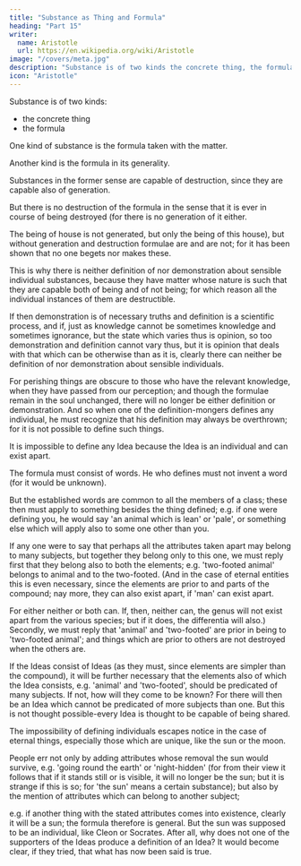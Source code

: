 ```yaml
---
title: "Substance as Thing and Formula"
heading: "Part 15"
writer:
  name: Aristotle 
  url: https://en.wikipedia.org/wiki/Aristotle
image: "/covers/meta.jpg"
description: "Substance is of two kinds the concrete thing, the formula"
icon: "Aristotle"
---
```




Substance is of two kinds:
- the concrete thing
- the formula 

One kind of substance is the formula taken with the matter.

Another kind is the formula in its generality.

Substances in the former sense are capable of destruction, since they are capable also of generation.

But there is no destruction of the formula in the sense that it is ever in course of being destroyed (for there is no generation of it either.

The being of house is not generated, but only the being of this house), but without generation and destruction formulae are and are not; for it has been shown that no one begets nor makes these. 

This is why there is neither definition of nor demonstration about sensible individual substances, because they have matter whose nature is such that they are capable both of being and of not being; for which reason all the individual instances of them are destructible. 

If then demonstration is of necessary truths and definition is a scientific process, and if, just as knowledge cannot be sometimes knowledge and sometimes ignorance, but the state which varies thus is opinion, so too demonstration and definition cannot vary thus, but it is opinion that deals with that which can be otherwise than as it is, clearly there can neither be definition of nor demonstration about sensible individuals. 

For perishing things are obscure to those who have the relevant knowledge, when they have passed from our perception; and though the formulae remain in the soul unchanged, there will no longer be either definition or demonstration. And so when one of the definition-mongers defines any individual, he must recognize that his definition may always be overthrown; for it is not possible to define such things.

It is impossible to define any Idea because the Idea is an individual and can exist apart. 

The formula must consist of words. He who defines must not invent a word (for it would be unknown). 

But the established words are common to all the members of a class; these then must apply to something besides the thing defined; e.g. if one were defining you, he would say 'an animal which is lean' or 'pale', or something else which will apply also to some one other than you. 

If any one were to say that perhaps all the attributes taken apart may belong to many subjects, but together they belong only to this one, we must reply first that they belong also to both the elements; e.g. 'two-footed animal' belongs to animal and to the two-footed. (And in the case of eternal entities this is even necessary, since the elements are prior to and parts of the compound; nay more, they can also exist apart, if 'man' can exist apart. 

For either neither or both can. If, then, neither can, the genus will not exist apart from the various species; but if it does, the differentia will also.) Secondly, we must reply that 'animal' and 'two-footed' are prior in being to 'two-footed animal'; and things which are prior to others are not destroyed when the others are.

If the Ideas consist of Ideas (as they must, since elements are simpler than the compound), it will be further necessary that the elements also of which the Idea consists, e.g. 'animal' and 'two-footed', should be predicated of many subjects. If not, how will they come to be known? For there will then be an Idea which cannot be predicated of more subjects than one. But this is not thought possible-every Idea is thought to be capable of being shared.

The impossibility of defining individuals escapes notice in the case of eternal things, especially those which are unique, like the sun or the moon. 

People err not only by adding attributes whose removal the sun would survive, e.g. 'going round the earth' or 'night-hidden' (for from their view it follows that if it stands still or is visible, it will no longer be the sun; but it is strange if this is so; for 'the sun' means a certain substance); but also by the mention of attributes which can belong to another subject; 

e.g. if another thing with the stated attributes comes into existence, clearly it will be a sun; the formula therefore is general. But the sun was supposed to be an individual, like Cleon or Socrates. After all, why does not one of the supporters of the Ideas produce a definition of an Idea? It would become clear, if they tried, that what has now been said is true.
